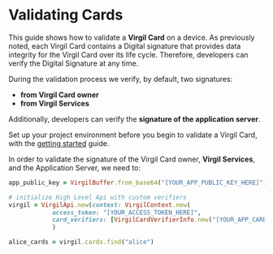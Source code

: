 # Validating Cards

This guide shows how to validate a **Virgil Card** on a device. As previously noted, each Virgil Card contains a Digital signature that provides data integrity for the Virgil Card over its life cycle. Therefore, developers can verify the Digital Signature at any time.

During the validation process we verify, by default, two signatures:
- **from Virgil Card owner**
- **from Virgil Services**

Additionally, developers can verify the **signature of the application server**.

Set up your project environment before you begin to validate a Virgil Card, with the [getting started](/docs/guides/configuration/client-configuration.md) guide.

In order to validate the signature of the Virgil Card owner, **Virgil Services**, and the Application Server, we need to:

```ruby
app_public_key = VirgilBuffer.from_base64("[YOUR_APP_PUBLIC_KEY_HERE]")

# initialize High Level Api with custom verifiers
virgil = VirgilApi.new(context: VirgilContext.new(
            access_token: "[YOUR_ACCESS_TOKEN_HERE]",
            card_verifiers: [VirgilCardVerifierInfo.new("[YOUR_APP_CARD_ID_HERE]", app_public_key)])
            )

alice_cards = virgil.cards.find("alice")                                                                
```
